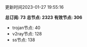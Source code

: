 更新时间2023-01-27 19:55:16

**总订阅: 73**
**总节点: 2323**
**有效节点: 306**
- trojan节点: 40
- v2ray节点: 128
- ss节点: 138
